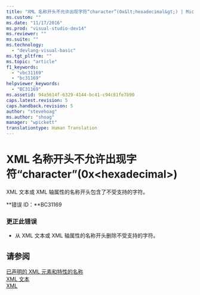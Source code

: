 ```yaml
---
title: "XML 名称开头不允许出现字符“character”(0x&lt;hexadecimal&gt;) | Microsoft Docs"
ms.custom: ""
ms.date: "11/17/2016"
ms.prod: "visual-studio-dev14"
ms.reviewer: ""
ms.suite: ""
ms.technology: 
  - "devlang-visual-basic"
ms.tgt_pltfrm: ""
ms.topic: "article"
f1_keywords: 
  - "vbc31169"
  - "bc31169"
helpviewer_keywords: 
  - "BC31169"
ms.assetid: 94a5614f-6329-4144-bc41-c94c81fe7b90
caps.latest.revision: 5
caps.handback.revision: 5
author: "stevehoag"
ms.author: "shoag"
manager: "wpickett"
translationtype: Human Translation
---
```

# XML 名称开头不允许出现字符“character”(0x&lt;hexadecimal&gt;)
XML 文本或 XML 轴属性的名称开头包含了不受支持的字符。  
  
 **错误 ID：**BC31169  
  
### 更正此错误  
  
-   从 XML 文本或 XML 轴属性的名称开头删除不受支持的字符。  
  
## 请参阅  
 [已声明的 XML 元素和特性的名称](../../visual-basic/programming-guide/language-features/xml/names-of-declared-xml-elements-and-attributes.md)   
 [XML 文本](../../visual-basic/language-reference/xml-literals/index.md)   
 [XML](../../visual-basic/programming-guide/language-features/xml/index.md)